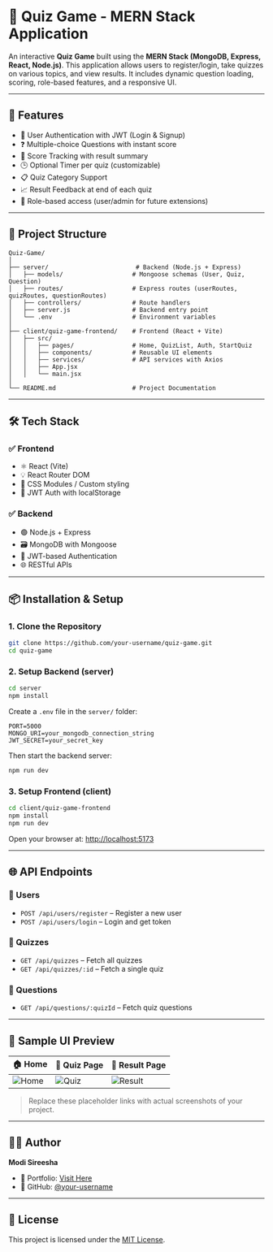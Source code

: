 
# 🧠 Quiz Game - MERN Stack Application

An interactive **Quiz Game** built using the **MERN Stack (MongoDB, Express, React, Node.js)**. This application allows users to register/login, take quizzes on various topics, and view results. It includes dynamic question loading, scoring, role-based features, and a responsive UI.

---

## 🚀 Features

- 🔐 User Authentication with JWT (Login & Signup)
- ❓ Multiple-choice Questions with instant score
- 🧠 Score Tracking with result summary
- 🕒 Optional Timer per quiz (customizable)
- 📋 Quiz Category Support
- 📈 Result Feedback at end of each quiz
- 🎯 Role-based access (user/admin for future extensions)

---

## 📁 Project Structure

```
Quiz-Game/
│
├── server/                        # Backend (Node.js + Express)
│   ├── models/                   # Mongoose schemas (User, Quiz, Question)
│   ├── routes/                   # Express routes (userRoutes, quizRoutes, questionRoutes)
│   ├── controllers/              # Route handlers
│   ├── server.js                 # Backend entry point
│   └── .env                      # Environment variables
│
├── client/quiz-game-frontend/    # Frontend (React + Vite)
│   ├── src/
│   │   ├── pages/                # Home, QuizList, Auth, StartQuiz
│   │   ├── components/           # Reusable UI elements
│   │   ├── services/             # API services with Axios
│   │   ├── App.jsx
│   │   └── main.jsx
│
└── README.md                     # Project Documentation
```

---

## 🛠️ Tech Stack

### ✅ Frontend
- ⚛️ React (Vite)
- 💡 React Router DOM
- 🎨 CSS Modules / Custom styling
- 🔐 JWT Auth with localStorage

### ✅ Backend
- 🟢 Node.js + Express
- 🗃️ MongoDB with Mongoose
- 🔐 JWT-based Authentication
- 🌐 RESTful APIs

---

## 📦 Installation & Setup

### 1. Clone the Repository

```bash
git clone https://github.com/your-username/quiz-game.git
cd quiz-game
```

### 2. Setup Backend (server)

```bash
cd server
npm install
```

Create a `.env` file in the `server/` folder:

```env
PORT=5000
MONGO_URI=your_mongodb_connection_string
JWT_SECRET=your_secret_key
```

Then start the backend server:

```bash
npm run dev
```

### 3. Setup Frontend (client)

```bash
cd client/quiz-game-frontend
npm install
npm run dev
```

Open your browser at: [http://localhost:5173](http://localhost:5173)

---

## 🌐 API Endpoints

### 📌 Users
- `POST /api/users/register` – Register a new user
- `POST /api/users/login` – Login and get token

### 📌 Quizzes
- `GET /api/quizzes` – Fetch all quizzes
- `GET /api/quizzes/:id` – Fetch a single quiz

### 📌 Questions
- `GET /api/questions/:quizId` – Fetch quiz questions

---

## 📸 Sample UI Preview

| 🏠 Home | 📝 Quiz Page | 🏁 Result Page |
|--------|--------------|----------------|
| ![Home](https://via.placeholder.com/300x200) | ![Quiz](https://via.placeholder.com/300x200) | ![Result](https://via.placeholder.com/300x200) |

> Replace these placeholder links with actual screenshots of your project.

---

## 🙋‍♀️ Author

**Modi Sireesha**

- 💼 Portfolio: [Visit Here](https://your-portfolio-link.com)
- 🐙 GitHub: [@your-username](https://github.com/your-username)

---

## 📄 License

This project is licensed under the [MIT License](LICENSE).
